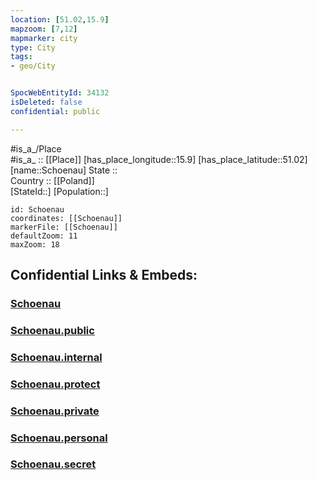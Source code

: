 ```yaml
---
location: [51.02,15.9] 
mapzoom: [7,12] 
mapmarker: city 
type: City
tags:
- geo/City


SpocWebEntityId: 34132
isDeleted: false
confidential: public

---
```

#is_a_/Place  
#is_a_ :: [[Place]] 
[has_place_longitude::15.9] 
[has_place_latitude::51.02] 
[name::Schoenau] 
State ::  
Country :: [[Poland]]  
[StateId::] 
[Population::] 



```leaflet
id: Schoenau
coordinates: [[Schoenau]] 
markerFile: [[Schoenau]] 
defaultZoom: 11 
maxZoom: 18
```


## Confidential Links & Embeds: 

### [Schoenau](/_Standards/Earth/Continent/Europe/Europe~East/Poland/Provinces~Poland/Lower_Silesian/City/Schoenau.md) 

### [Schoenau.public](/_public/Earth/Continent/Europe/Europe~East/Poland/Provinces~Poland/Lower_Silesian/City/Schoenau.public.md) 

### [Schoenau.internal](/_internal/Earth/Continent/Europe/Europe~East/Poland/Provinces~Poland/Lower_Silesian/City/Schoenau.internal.md) 

### [Schoenau.protect](/_protect/Earth/Continent/Europe/Europe~East/Poland/Provinces~Poland/Lower_Silesian/City/Schoenau.protect.md) 

### [Schoenau.private](/_private/Earth/Continent/Europe/Europe~East/Poland/Provinces~Poland/Lower_Silesian/City/Schoenau.private.md) 

### [Schoenau.personal](/_personal/Earth/Continent/Europe/Europe~East/Poland/Provinces~Poland/Lower_Silesian/City/Schoenau.personal.md) 

### [Schoenau.secret](/_secret/Earth/Continent/Europe/Europe~East/Poland/Provinces~Poland/Lower_Silesian/City/Schoenau.secret.md)

